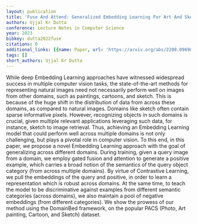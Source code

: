```yaml
---
layout: publication
title: 'Fuse And Attend: Generalized Embedding Learning For Art And Sketches'
authors: Ujjal Kr Dutta
conference: Lecture Notes in Computer Science
year: 2023
bibkey: dutta2022fuse
citations: 0
additional_links: [{name: Paper, url: 'https://arxiv.org/abs/2208.09698'}]
tags: []
short_authors: Ujjal Kr Dutta
---
```

While deep Embedding Learning approaches have witnessed widespread success in
multiple computer vision tasks, the state-of-the-art methods for representing
natural images need not necessarily perform well on images from other domains,
such as paintings, cartoons, and sketch. This is because of the huge shift in
the distribution of data from across these domains, as compared to natural
images. Domains like sketch often contain sparse informative pixels. However,
recognizing objects in such domains is crucial, given multiple relevant
applications leveraging such data, for instance, sketch to image retrieval.
Thus, achieving an Embedding Learning model that could perform well across
multiple domains is not only challenging, but plays a pivotal role in computer
vision. To this end, in this paper, we propose a novel Embedding Learning
approach with the goal of generalizing across different domains. During
training, given a query image from a domain, we employ gated fusion and
attention to generate a positive example, which carries a broad notion of the
semantics of the query object category (from across multiple domains). By
virtue of Contrastive Learning, we pull the embeddings of the query and
positive, in order to learn a representation which is robust across domains. At
the same time, to teach the model to be discriminative against examples from
different semantic categories (across domains), we also maintain a pool of
negative embeddings (from different categories). We show the prowess of our
method using the DomainBed framework, on the popular PACS (Photo, Art painting,
Cartoon, and Sketch) dataset.
